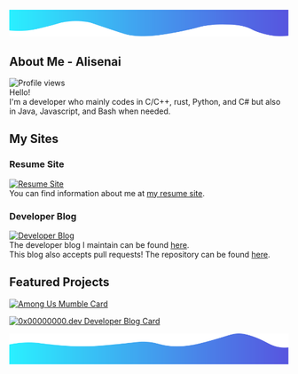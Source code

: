 ![alt text](./img/TopBanner.svg)
## About Me - Alisenai
![Profile views](https://gpvc.arturio.dev/alisenai)\
Hello!\
I'm a developer who mainly codes in C/C++, rust, Python, and C# but also in Java, Javascript, and Bash when needed.

## My Sites
### Resume Site
[![Resume Site](https://img.shields.io/website?down_message=offline&label=nekeko.com&up_color=5755df&up_message=online&url=https%3A%2F%2Fwww.0x00000000.dev%2F)](https://www.nekeko.com/)\
You can find information about me at [my resume site](https://www.nekeko.com/).

### Developer Blog
[![Developer Blog](https://img.shields.io/website?down_message=offline&label=0x00000000.dev&up_color=5755df&up_message=online&url=https%3A%2F%2Fwww.0x00000000.dev%2F)](https://www.0x00000000.dev/)\
The developer blog I maintain can be found [here](https://www.0x00000000.dev).\
This blog also accepts pull requests! The repository can be found [here](https://github.com/Sunglasses-At-Night/Sunglasses-At-Night.github.io).

## Featured Projects
[![Among Us Mumble Card](https://github-readme-stats.vercel.app/api/pin?username=StarGate01&repo=AmongUs-Mumble&title_color=fff&icon_color=f9f9f9&text_color=9f9f9f&bg_color=0e1116&cache_seconds=1800)](https://github.com/StarGate01/AmongUs-Mumble)

[![0x00000000.dev Developer Blog Card](https://github-readme-stats.vercel.app/api/pin?username=Sunglasses-At-Night&repo=Sunglasses-At-Night.github.io&title_color=fff&icon_color=f9f9f9&text_color=9f9f9f&bg_color=0e1116&cache_seconds=1800)](https://github.com/Sunglasses-At-Night/Sunglasses-At-Night.github.io)

![alt text](./img/BottomBanner.svg)
